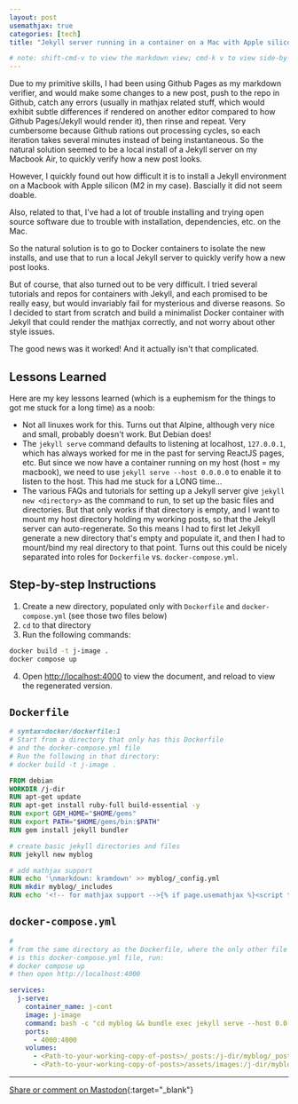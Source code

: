 ```yaml
---
layout: post
usemathjax: true
categories: [tech]
title: "Jekyll server running in a container on a Mac with Apple silicon"

# note: shift-cmd-v to view the markdown view; cmd-k v to view side-by-side, then can do 'toggle preview locking' command in the 3 dots in the preview tab
---
```


[//]: # (Bing prompt: Convert the following text to latex format,  only putting the math equation parts between the latex delimeters, and using $$ for the latex delimiters for both math mode and display math mode.)

Due to my primitive skills, I had been using Github Pages as my markdown verifier, and would make some changes to a new post, push to the repo in Github, catch any errors (usually in mathjax related stuff, which would exhibit subtle differences if rendered on another editor compared to how Github Pages/Jekyll would render it), then rinse and repeat. Very cumbersome because Github rations out processing cycles, so each iteration takes several minutes instead of being instantaneous. So the natural solution seemed to be a local install of a Jekyll server on my Macbook Air, to quickly verify how a new post looks.

However, I quickly found out how difficult it is to install a Jekyll environment on a Macbook with Apple silicon (M2 in my case). Bascially it did not seem doable.

Also, related to that, I've had a lot of trouble installing and trying open source software due to trouble with installation, dependencies, etc. on the Mac. 

So the natural solution is to go to Docker containers to isolate the new installs, and use that to run a local Jekyll server to quickly verify how a new post looks.

But of course, that also turned out to be very difficult. I tried several tutorials and repos for containers with Jekyll, and each promised to be really easy, but would invariably fail for mysterious and diverse reasons. So I decided to start from scratch and build a minimalist Docker container with Jekyll that could render the mathjax correctly, and not worry about other style issues.

The good news was it worked! And it actually isn't that complicated.

Lessons Learned
----------------
Here are my key lessons learned (which is a euphemism for the things to got me stuck for a long time) as a noob:

- Not all linuxes work for this. Turns out that Alpine, although very nice and small, probably doesn't work. But Debian does!
- The `jekyll serve` command defaults to listening at localhost, `127.0.0.1`, which has always worked for me in the past for serving ReactJS pages, etc. But since we now have a container running on my host (host = my macbook), we need to use `jekyll serve --host 0.0.0.0` to enable it to listen to the host. This had me stuck for a LONG time...
- The various FAQs and tutorials for setting up a Jekyll server give `jekyll new <directory>` as the command to run, to set up the basic files and directories. But that only works if that directory is empty, and I want to mount my host directory holding my working posts, so that the Jekyll server can auto-regenerate. So this means I had to first let Jekyll generate a new directory that's empty and populate it, and then I had to mount/bind my real directory to that point. Turns out this could be nicely separated into roles for `Dockerfile` vs. `docker-compose.yml`.

Step-by-step Instructions
-----------

1. Create a new directory, populated only with `Dockerfile` and `docker-compose.yml` (see those two files below)
2. `cd` to that directory
3. Run the following commands:

```bash
docker build -t j-image .
docker compose up
```

4. Open [http://localhost:4000](http://localhost:4000) to view the document, and reload to view the regenerated version.


`Dockerfile`
------
```Dockerfile
# syntax=docker/dockerfile:1
# Start from a directory that only has this Dockerfile 
# and the docker-compose.yml file
# Run the following in that directory:
# docker build -t j-image .

FROM debian
WORKDIR /j-dir
RUN apt-get update
RUN apt-get install ruby-full build-essential -y
RUN export GEM_HOME="$HOME/gems"
RUN export PATH="$HOME/gems/bin:$PATH"
RUN gem install jekyll bundler

# create basic jekyll directories and files
RUN jekyll new myblog

# add mathjax support
RUN echo '\nmarkdown: kramdown' >> myblog/_config.yml
RUN mkdir myblog/_includes
RUN echo '<!-- for mathjax support -->{% if page.usemathjax %}<script type="text/x-mathjax-config">MathJax.Hub.Config({TeX: { equationNumbers: { autoNumber: "AMS" } }});</script><script type="text/javascript" async src="http://cdn.mathjax.org/mathjax/latest/MathJax.js?config=TeX-AMS-MML_HTMLorMML"></script>{% endif %}' >> myblog/_includes/head.html
```

`docker-compose.yml`
----------
```yml
#
# from the same directory as the Dockerfile, where the only other file
# is this docker-compose.yml file, run:
# docker compose up
# then open http://localhost:4000

services:
  j-serve:
    container_name: j-cont
    image: j-image
    command: bash -c "cd myblog && bundle exec jekyll serve --host 0.0.0.0"
    ports:
      - 4000:4000
    volumes:
      - <Path-to-your-working-copy-of-posts>/_posts:/j-dir/myblog/_posts
      - <Path-to-your-working-copy-of-posts>/assets/images:/j-dir/myblog/assets/images
```


---

[Share or comment on Mastodon](https://hachyderm.io/@Sunfishstanford/110377025214843206){:target="_blank"}


